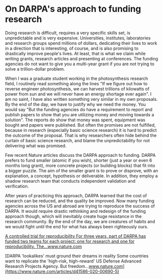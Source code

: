 # On DARPA's approach to funding research

Doing research is difficult, requires a very specific skills set, is unpredictable and is very expensive. Universities, institutes, laboratories and research groups spend millions of dollars, dedicating their lives to work in a direction that is interesting, of course, and is also promising to drastically improve people's lives. At least, that is what we claim while writing grants, research articles and presenting at conferences. The funding agencies do not want to give you a multi-year grant if you are not trying to solve a trillion-dollar problem.

When I was a graduate student working in the photosynthesis research field, I routinely read something along the lines "If we figure out how to reverse engineer photosynthesis, we can harvest trillions of kilowatts of power from sun and we will never have an energy shortage ever again". I am no saint, I have also written something very similar in my own proposals. By the end of the day, we have to justify why we need the money. You would say "But the funding agencies do have a requirement to report and publish papers to show that you are utilizing money and moving towards a solution". The reports do show that money was spent, equipment was bought and papers were published. But often the promises are not fulfilled, because in research (especially basic science research) it is hard to predict the outcome of the proposal. That is why researchers often hide behind the curtain of basic science research, and blame the unpredictability for not delivering what was promised.

Few recent Nature articles discuss the DARPA approach to funding. DARPA prefers to fund smaller (atomic if you wish), shorter (just a year or even 6 months long grant), more concrete projects (or building blocks) that fit into a bigger puzzle. The aim of the smaller grant is to prove or disprove, with an explanation, a concept, hypothesis or deliverable. In addition, they employ a shadow research team that conducts independent validation and verification.

After years of practicing this approach, DARPA learned that the cost of research can be reduced, and the quality be improved. Now many funding agencies across the US and abroad are trying to reproduce the success of DARPA. It would require drastic rethinking and redesign of the funding approach though, which will inevitably create huge resistance in the research community. By the end of the day, we are creatures of habits and we would fight until the end for what has always been righteously ours.

[A controlled trial for reproducibility
For three years, part of DARPA has funded two teams for each project: one for research and one for reproducibility. The…www.nature.com
](https://www.nature.com/articles/d41586-020-00672-7)

[DARPA 'lookalikes' must ground their dreams in reality
Some countries want to replicate the 'high-risk, high-reward' US Defense Advanced Research Projects Agency. But freedom…www.nature.com](https://www.nature.com/articles/d41586-020-00690-5)
